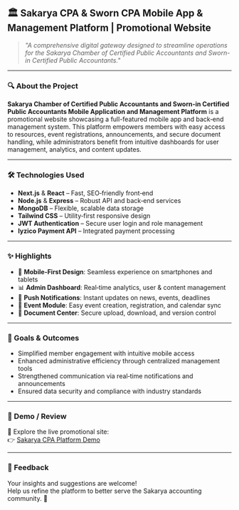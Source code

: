 ## 🏛️ Sakarya CPA & Sworn CPA Mobile App & Management Platform | Promotional Website

> *"A comprehensive digital gateway designed to streamline operations for the Sakarya Chamber of Certified Public Accountants and Sworn-in Certified Public Accountants."*

---

### 🔍 About the Project

**Sakarya Chamber of Certified Public Accountants and Sworn-in Certified Public Accountants Mobile Application and Management Platform** is a promotional website showcasing a full-featured mobile app and back‑end management system. This platform empowers members with easy access to resources, event registrations, announcements, and secure document handling, while administrators benefit from intuitive dashboards for user management, analytics, and content updates.

---

### 🛠️ Technologies Used

- **Next.js** & **React** – Fast, SEO‑friendly front‑end  
- **Node.js** & **Express** – Robust API and back‑end services  
- **MongoDB** – Flexible, scalable data storage  
- **Tailwind CSS** – Utility‑first responsive design  
- **JWT Authentication** – Secure user login and role management  
- **Iyzico Payment API** – Integrated payment processing  

---

### ✨ Highlights

- 📱 **Mobile‑First Design**: Seamless experience on smartphones and tablets  
- 📊 **Admin Dashboard**: Real‑time analytics, user & content management  
- 🔔 **Push Notifications**: Instant updates on news, events, deadlines  
- 📅 **Event Module**: Easy event creation, registration, and calendar sync  
- 📂 **Document Center**: Secure upload, download, and version control  

---

### 🎯 Goals & Outcomes

- Simplified member engagement with intuitive mobile access  
- Enhanced administrative efficiency through centralized management tools  
- Strengthened communication via real‑time notifications and announcements  
- Ensured data security and compliance with industry standards  

---

### 🧪 Demo / Review

📂 Explore the live promotional site:  
👉 [Sakarya CPA Platform Demo](https://smmmo.vercel.app)

---

### 📩 Feedback

Your insights and suggestions are welcome!  
Help us refine the platform to better serve the Sakarya accounting community. 🙏

